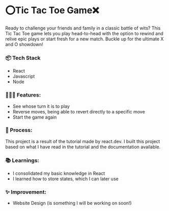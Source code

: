 # ⭕Tic Tac Toe Game❌
Ready to challenge your friends and family in a classic battle of wits? This Tic Tac Toe game lets you play head-to-head with the option to rewind and relive epic plays or start fresh for a new match. Buckle up for the ultimate X and O showdown!
  
### 📦 Tech Stack
- React
- Javascript
- Node

  
### 👩🏽‍🍳 Features:  
- See whose turn it is to play
- Reverse moves, being able to revert directly to a specific move
- Start the game again
  
### 💭 Process:  
This project is a result of the tutorial made by <a>react.dev</a>. I built this project based on what I have read in the tutorial and the documentation available.
  
### 📚 Learnings:  
- I consolidated my basic knowledge in React
- I learned how to store states, which I can later use
  
### ✨ Improvement:  
- Website Design (is something I will be working on soon!)
